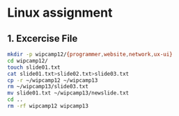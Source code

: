 # Linux assignment

## 1. Excercise File

```bash
mkdir -p wipcamp12/{programmer,website,network,ux-ui}
cd wipcamp12/
touch slide01.txt
cat slide01.txt>slide02.txt>slide03.txt
cp -r ~/wipcamp12 ~/wipcamp13
rm ~/wipcamp13/slide03.txt
mv slide01.txt ~/wipcamp13/newslide.txt
cd ..
rm -rf wipcamp12 wipcamp13
```